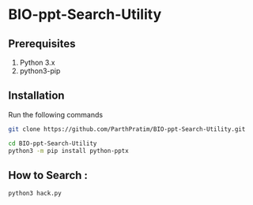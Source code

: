 # BIO-ppt-Search-Utility

## Prerequisites
1. Python 3.x
2. python3-pip

## Installation
Run the following commands 
```bash
git clone https://github.com/ParthPratim/BIO-ppt-Search-Utility.git
```
```bash
cd BIO-ppt-Search-Utility
python3 -m pip install python-pptx
```

## How to Search :
```bash
python3 hack.py
```
